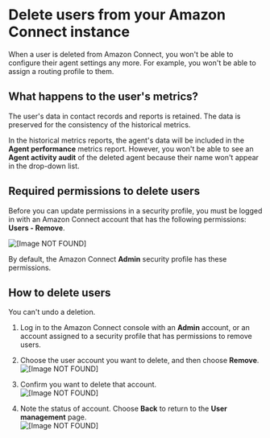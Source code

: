 # Delete users from your Amazon Connect instance<a name="delete-users"></a>

When a user is deleted from Amazon Connect, you won't be able to configure their agent settings any more\. For example, you won't be able to assign a routing profile to them\.

## What happens to the user's metrics?<a name="delete-users-metrics"></a>

The user's data in contact records and reports is retained\. The data is preserved for the consistency of the historical metrics\.

In the historical metrics reports, the agent's data will be included in the **Agent performance** metrics report\. However, you won't be able to see an **Agent activity audit** of the deleted agent because their name won't appear in the drop\-down list\. 

## Required permissions to delete users<a name="required-permissions-delete-users"></a>

Before you can update permissions in a security profile, you must be logged in with an Amazon Connect account that has the following permissions: **Users \- Remove**\.

![\[Image NOT FOUND\]](http://docs.aws.amazon.com/connect/latest/adminguide/images/delete-users-required-permissions.png)

By default, the Amazon Connect **Admin** security profile has these permissions\.

## How to delete users<a name="how-to-delete-users"></a>

You can't undo a deletion\.

1. Log in to the Amazon Connect console with an **Admin** account, or an account assigned to a security profile that has permissions to remove users\.

1. Choose the user account you want to delete, and then choose **Remove**\.  
![\[Image NOT FOUND\]](http://docs.aws.amazon.com/connect/latest/adminguide/images/delete-users-how-to.png)

1. Confirm you want to delete that account\.  
![\[Image NOT FOUND\]](http://docs.aws.amazon.com/connect/latest/adminguide/images/delete-users-confirm.png)

1. Note the status of account\. Choose **Back** to return to the **User management** page\.  
![\[Image NOT FOUND\]](http://docs.aws.amazon.com/connect/latest/adminguide/images/delete-users-confirm-back.png)